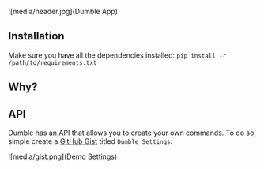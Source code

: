 ![media/header.jpg](Dumble App)
## Installation

Make sure you have all the dependencies installed: `pip install -r /path/to/requirements.txt`

## Why?

## API

Dumble has an API that allows you to create your own commands. To do so, simple create a [GitHub Gist](https://gist.github.com/) titled `Dumble Settings`.

![media/gist.png](Demo Settings)
